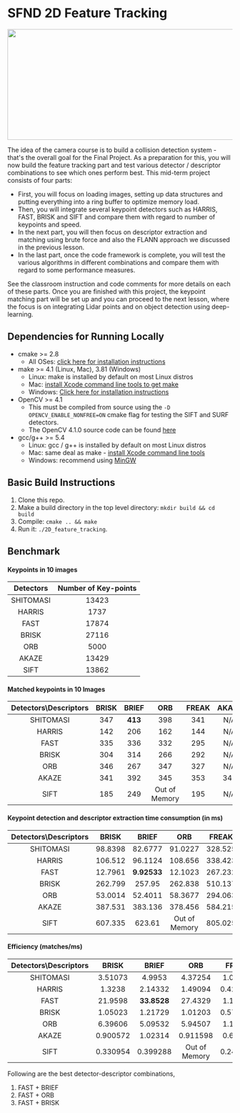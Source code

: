 # SFND 2D Feature Tracking

<img src="images/keypoints.png" width="820" height="248" />

The idea of the camera course is to build a collision detection system - that's the overall goal for the Final Project. As a preparation for this, you will now build the feature tracking part and test various detector / descriptor combinations to see which ones perform best. This mid-term project consists of four parts:

* First, you will focus on loading images, setting up data structures and putting everything into a ring buffer to optimize memory load. 
* Then, you will integrate several keypoint detectors such as HARRIS, FAST, BRISK and SIFT and compare them with regard to number of keypoints and speed. 
* In the next part, you will then focus on descriptor extraction and matching using brute force and also the FLANN approach we discussed in the previous lesson. 
* In the last part, once the code framework is complete, you will test the various algorithms in different combinations and compare them with regard to some performance measures. 

See the classroom instruction and code comments for more details on each of these parts. Once you are finished with this project, the keypoint matching part will be set up and you can proceed to the next lesson, where the focus is on integrating Lidar points and on object detection using deep-learning. 

## Dependencies for Running Locally
* cmake >= 2.8
  * All OSes: [click here for installation instructions](https://cmake.org/install/)
* make >= 4.1 (Linux, Mac), 3.81 (Windows)
  * Linux: make is installed by default on most Linux distros
  * Mac: [install Xcode command line tools to get make](https://developer.apple.com/xcode/features/)
  * Windows: [Click here for installation instructions](http://gnuwin32.sourceforge.net/packages/make.htm)
* OpenCV >= 4.1
  * This must be compiled from source using the `-D OPENCV_ENABLE_NONFREE=ON` cmake flag for testing the SIFT and SURF detectors.
  * The OpenCV 4.1.0 source code can be found [here](https://github.com/opencv/opencv/tree/4.1.0)
* gcc/g++ >= 5.4
  * Linux: gcc / g++ is installed by default on most Linux distros
  * Mac: same deal as make - [install Xcode command line tools](https://developer.apple.com/xcode/features/)
  * Windows: recommend using [MinGW](http://www.mingw.org/)

## Basic Build Instructions

1. Clone this repo.
2. Make a build directory in the top level directory: `mkdir build && cd build`
3. Compile: `cmake .. && make`
4. Run it: `./2D_feature_tracking`.

## Benchmark

#### Keypoints in 10 images

| Detectors | Number of Key-points |
| :-------: | :------------------: |
| SHITOMASI |        13423         |
|  HARRIS   |         1737         |
|   FAST    |        17874         |
|   BRISK   |        27116         |
|    ORB    |         5000         |
|   AKAZE   |        13429         |
|   SIFT    |        13862         |



#### Matched keypoints in 10 Images

| Detectors\Descriptors | BRISK |  BRIEF  |      ORB      | FREAK | AKAZE | SIFT |
| :-------------------: | :---: | :-----: | :-----------: | :---: | :---: | :--: |
|       SHITOMASI       |  347  | **413** |      398      |  341  |  N/A  | 405  |
|        HARRIS         |  142  |   206   |      162      |  144  |  N/A  | 163  |
|         FAST          |  335  |   336   |      332      |  295  |  N/A  | 291  |
|         BRISK         |  304  |   314   |      266      |  292  |  N/A  | 279  |
|          ORB          |  346  |   267   |      347      |  327  |  N/A  | 364  |
|         AKAZE         |  341  |   392   |      345      |  353  |  343  | 348  |
|         SIFT          |  185  |   249   | Out of Memory |  195  |  N/A  | 294  |




#### Keypoint detection and descriptor extraction time consumption (in ms)

| Detectors\Descriptors |  BRISK  |    BRIEF    |      ORB      |  FREAK  |  AKAZE  |    SIFT    |
| :-------------------: | :-----: | :---------: | :-----------: | :-----: | :-----: | :--------: |
|       SHITOMASI       | 98.8398 |   82.6777   |    91.0227    | 328.525 |   N/A   |  180.6775  |
|        HARRIS         | 106.512 |   96.1124   |    108.656    | 338.423 |   N/A   |  151.436   |
|         FAST          | 12.7961 | **9.92533** |    12.1023    | 267.232 |   N/A   |  116.5025  |
|         BRISK         | 262.799 |   257.95    |    262.838    | 510.137 |   N/A   | 337.020527 |
|          ORB          | 53.0014 |   52.4011   |    58.3677    | 294.063 |   N/A   |  270.4355  |
|         AKAZE         | 387.531 |   383.136   |    378.456    | 584.215 | 753.823 |  458.371   |
|         SIFT          | 607.335 |   623.61    | Out of Memory | 805.025 |   N/A   |  1072.55   |



#### Efficiency (matches/ms)

| Detectors\Descriptors |  BRISK   |    BRIEF    |      ORB      |  FREAK   |  AKAZE   |   SIFT   |
| :-------------------: | :------: | :---------: | :-----------: | :------: | :------: | :------: |
|       SHITOMASI       | 3.51073  |   4.9953    |    4.37254    | 1.03797  |   N/A    | 2.24156  |
|        HARRIS         |  1.3238  |   2.14332   |    1.49094    | 0.425504 |   N/A    | 1.07636  |
|         FAST          | 21.9598  | **33.8528** |    27.4329    | 1.10391  |   N/A    | 2.49780  |
|         BRISK         | 1.05023  |   1.21729   |    1.01203    | 0.572395 |   N/A    | 0.827842 |
|          ORB          | 6.39606  |   5.09532   |    5.94507    | 1.11201  |   N/A    | 1.34597  |
|         AKAZE         | 0.900572 |   1.02314   |   0.911598    | 0.60423  | 0.455014 | 0.759210 |
|         SIFT          | 0.330954 |  0.399288   | Out of Memory | 0.242228 |   N/A    | 0.274113 |



Following are the best detector-descriptor combinations,
1. FAST + BRIEF
2. FAST + ORB
3. FAST + BRISK
